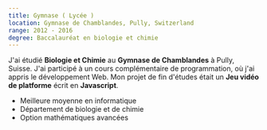 ```yaml
---
title: Gymnase ( Lycée )
location: Gymnase de Chamblandes, Pully, Switzerland
range: 2012 - 2016
degree: Baccalauréat en biologie et chimie
---
```

J'ai étudié **Biologie et Chimie** au **Gymnase de Chamblandes** à Pully, Suisse.
J'ai participé à un cours complémentaire de programmation, où j'ai appris le développement Web.
Mon projet de fin d'études était un **Jeu vidéo de platforme** écrit en **Javascript**.
- Meilleure moyenne en informatique
- Département de biologie et de chimie
- Option mathématiques avancées

